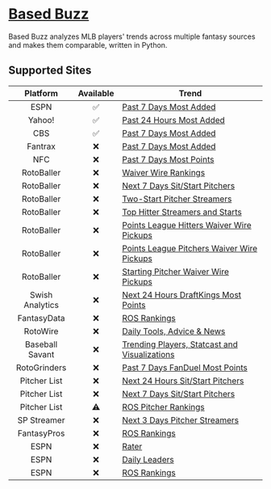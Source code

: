 # [Based Buzz](https://github.com/wazam/fantasy-baseball-buzz)

Based Buzz analyzes MLB players' trends across multiple fantasy sources and makes them comparable, written in Python.

## Supported Sites

| Platform | Available | Trend |
| :----: | :----: | ---- |
| ESPN | ✅ | [Past 7 Days Most Added](https://fantasy.espn.com/baseball/addeddropped) |
| Yahoo! | ✅ | [Past 24 Hours Most Added](https://baseball.fantasysports.yahoo.com/b1/buzzindex) |
| CBS | ✅ | [Past 7 Days Most Added](https://www.cbssports.com/fantasy/baseball/trends/added/all/) |
| Fantrax | ❌ | [Past 7 Days Most Added](https://www.fantrax.com/login) |
| NFC | ❌ | [Past 7 Days Most Points](https://nfc.shgn.com/players/baseball) |
| RotoBaller | ❌ | [Waiver Wire Rankings](https://www.rotoballer.com/fantasy-baseball-rankings/440514?pa=left#!/waiver-wire?league=Overall&page=1&perPage=100) |
| RotoBaller | ❌ | [Next 7 Days Sit/Start Pitchers](https://www.rotoballer.com/tag/mlb-start-sit-series-for-fantasy-baseball) |
| RotoBaller | ❌ | [Two-Start Pitcher Streamers](https://www.rotoballer.com/?s=%22Two-Start%20Pitcher%20Streamers%20for%20Fantasy%20Baseball%20-%20Week%22) |
| RotoBaller | ❌ | [Top Hitter Streamers and Starts](https://www.rotoballer.com/?s=%22Top%20Hitter%20Streamers%20and%20Starts%20for%20Fantasy%20Baseball%20-%20Week%22) |
| RotoBaller | ❌ | [Points League Hitters Waiver Wire Pickups](https://www.rotoballer.com/?s=%22Points%20League%20Hitters:%20Waiver%20Wire%20Pickups%20-%20Week%22) |
| RotoBaller | ❌ | [Points League Pitchers Waiver Wire Pickups](https://www.rotoballer.com/?s=%22Points%20League%20Pitchers:%20Waiver%20Wire%20Pickups%20-%20Week%22) |
| RotoBaller | ❌ | [Starting Pitcher Waiver Wire Pickups](https://www.rotoballer.com/?s=%22Starting%20Pitcher%20Waiver%20Wire%20Pickups%20for%20Fantasy%20Baseball%20Week%22) |
| Swish Analytics | ❌ | [Next 24 Hours DraftKings Most Points](https://swishanalytics.com/optimus/mlb/fanduel-draftkings-live-scoring) |
| FantasyData | ❌ | [ROS Rankings](https://fantasydata.com/mlb/fantasy-baseball-rankings) |
| RotoWire | ❌ | [Daily Tools, Advice & News](https://www.rotowire.com/daily/mlb/) |
| Baseball Savant | ❌ | [Trending Players, Statcast and Visualizations](https://baseballsavant.mlb.com/) |
| RotoGrinders | ❌ | [Past 7 Days FanDuel Most Points](https://rotogrinders.com/game-stats/mlb-hitter?site=fanduel&range=1week) |
| Pitcher List | ❌ | [Next 24 Hours Sit/Start Pitchers](https://www.pitcherlist.com/category/fantasy/sp-streamers/) |
| Pitcher List | ❌ | [Next 7 Days Sit/Start Pitchers](https://www.pitcherlist.com/category/fantasy/sit-or-start/) |
| Pitcher List | ⚠ | [ROS Pitcher Rankings](https://www.pitcherlist.com/category/fantasy/the-list/) |
| SP Streamer | ❌ | [Next 3 Days Pitcher Streamers](https://spstreamer.com/streamer-central/) |
| FantasyPros | ❌ | [ROS Rankings](https://www.fantasypros.com/mlb/myplaybook/available-players.php) |
| ESPN | ❌ | [Rater](https://fantasy.espn.com/baseball/playerrater) |
| ESPN | ❌ | [Daily Leaders](https://fantasy.espn.com/baseball/leaders?statSplit=currSeason&scoringPeriodId=0) |
| ESPN | ❌ | [ROS Rankings](https://www.espn.com/fantasy/baseball/story/_/id/33199412/fantasy-baseball-pre-season-rankings-points-leagues-2022) |
